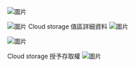

![圖片](https://github.com/comtw2005/GoogleCLI/assets/46416652/14079986-ed6f-46af-afb0-079c25a52519)


![圖片](https://github.com/comtw2005/GoogleCLI/assets/46416652/3faf6f27-22cb-40e2-9b12-eda521c59d5c)
Cloud storage
值區詳細資料
![圖片](https://github.com/comtw2005/GoogleCLI/assets/46416652/ea9455bc-7d8f-4a98-9634-315c3a7c81bc)

![圖片](https://github.com/comtw2005/GoogleCLI/assets/46416652/c5cad58c-707a-43a8-8b95-437dcf964890)


Cloud storage
授予存取權
![圖片](https://github.com/comtw2005/GoogleCLI/assets/46416652/1ee4d10c-121c-4a90-be9c-1536e702465a)







